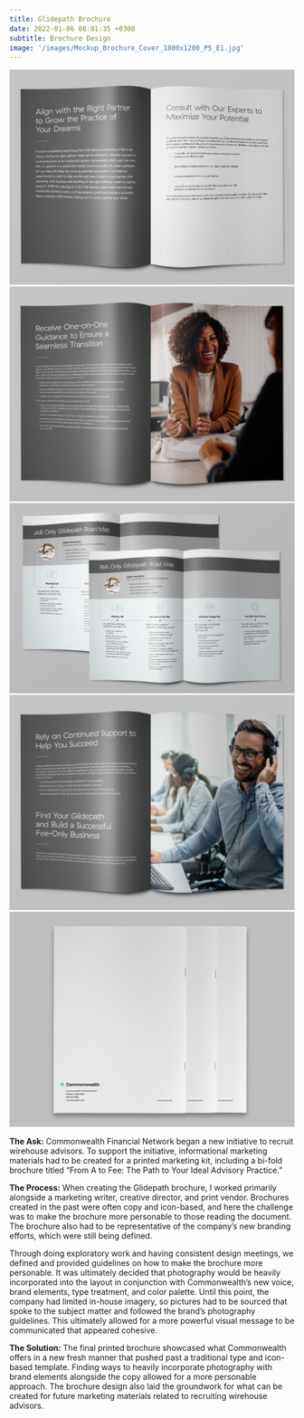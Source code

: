 ```yaml
---
title: Glidepath Brochure
date: 2022-01-06 08:01:35 +0300
subtitle: Brochure Design
image: '/images/Mockup_Brochure_Cover_1800x1200_P5_E1.jpg'
---
```


<div class="gallery-box">
  <div class="gallery">
    <img src="/images/MockUp_Brochure_1_1060x800_P5_E2.jpg" loading="lazy" alt="Project">
    <img src="/images/MockUp_Brochure_2_1060x800_P5_E3.jpg" loading="lazy" alt="Project">
  </div>
</div>

<div class="gallery-box">
  <div class="gallery">
    <img src="/images/MockUp_Brochure_3-4_1800x1200_P5_E4.jpg" loading="lazy" alt="Project">
  </div>
</div>

<div class="gallery-box">
  <div class="gallery">
    <img src="/images/MockUp_Brochure_5_1060x800_P5_E5.jpg" loading="lazy" alt="Project">
    <img src="/images/Mockup_Brochure_Back-Cover_1060x800_P5_E6.jpg" loading="lazy" alt="Project">
  </div>
</div>

<b>The Ask:</b> Commonwealth Financial Network began a new initiative to recruit wirehouse advisors. To support the initiative, informational marketing materials had to be created for a printed marketing kit, including a bi-fold brochure titled “From A to Fee: The Path to Your Ideal Advisory Practice.”

<b>The Process:</b> When creating the Glidepath brochure, I worked primarily alongside a marketing writer, creative director, and print vendor. Brochures created in the past were often copy and icon-based, and here the challenge was to make the brochure more personable to those reading the document. The brochure also had to be representative of the company’s new branding efforts, which were still being defined.

Through doing exploratory work and having consistent design meetings, we defined and provided guidelines on how to make the brochure more personable. It was ultimately decided that photography would be heavily incorporated into the layout in conjunction with Commonwealth’s new voice, brand elements, type treatment, and color palette. Until this point, the company had limited in-house imagery, so pictures had to be sourced that spoke to the subject matter and followed the brand’s photography guidelines. This ultimately allowed for a more powerful visual message to be communicated that appeared cohesive.

<b>The Solution:</b> The final printed brochure showcased what Commonwealth offers in a new fresh manner that pushed past a traditional type and icon-based template. Finding ways to heavily incorporate photography with brand elements alongside the copy allowed for a more personable approach. The brochure design also laid the groundwork for what can be created for future marketing materials related to recruiting wirehouse advisors.
